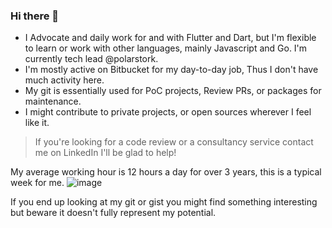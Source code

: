 ### Hi there 👋

* I Advocate and daily work for and with Flutter and Dart, but I'm flexible to learn or work with other languages, mainly Javascript and Go. I'm currently tech lead @polarstork.
* I'm mostly active on Bitbucket for my day-to-day job, Thus I don't have much activity here.
* My git is essentially used for PoC projects, Review PRs, or packages for maintenance. 
* I might contribute to private projects, or open sources wherever I feel like it.
> If you're looking for a code review or a consultancy service contact me on LinkedIn I'll be glad to help!


My average working hour is 12 hours a day for over 3 years, this is a typical week for me.
![image](https://github.com/callmephil/callmephil/assets/2213079/325892de-049a-4f48-913b-d2b115343497)



If you end up looking at my git or gist you might find something interesting but beware it doesn't fully represent my potential.
